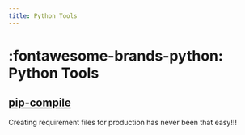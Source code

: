 ```yaml
---
title: Python Tools
---
```


# :fontawesome-brands-python: Python Tools

## [pip-compile](https://pip-tools.readthedocs.io)

Creating requirement files for production has never been that easy!!!
